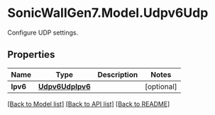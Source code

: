 # SonicWallGen7.Model.Udpv6Udp
Configure UDP settings.

## Properties

Name | Type | Description | Notes
------------ | ------------- | ------------- | -------------
**Ipv6** | [**Udpv6UdpIpv6**](Udpv6UdpIpv6.md) |  | [optional] 

[[Back to Model list]](../README.md#documentation-for-models) [[Back to API list]](../README.md#documentation-for-api-endpoints) [[Back to README]](../README.md)

